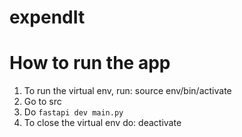# expendIt

# How to run the app

1. To run the virtual env, run: source env/bin/activate
2. Go to src
3. Do `fastapi dev main.py`
4. To close the virtual env do: deactivate
